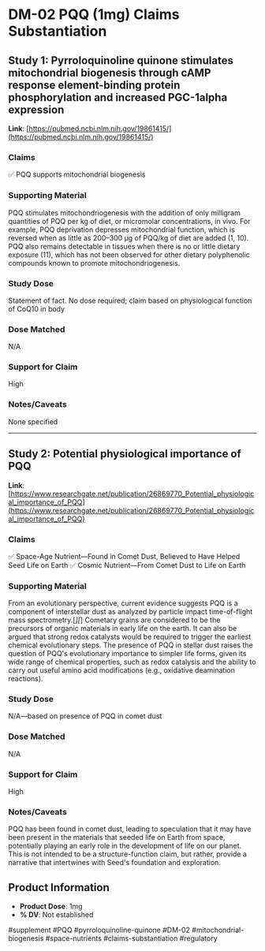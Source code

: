 # DM-02 PQQ (1mg) Claims Substantiation

## Study 1: Pyrroloquinoline quinone stimulates mitochondrial biogenesis through cAMP response element-binding protein phosphorylation and increased PGC-1alpha expression
**Link**: [https://pubmed.ncbi.nlm.nih.gov/19861415/](https://pubmed.ncbi.nlm.nih.gov/19861415/)

### Claims
✅ PQQ supports mitochondrial biogenesis

### Supporting Material
PQQ stimulates mitochondriogenesis with the addition of only milligram quantities of PQQ per kg of diet, or micromolar concentrations, in vivo. For example, PQQ deprivation depresses mitochondrial function, which is reversed when as little as 200–300 μg of PQQ/kg of diet are added (1, 10). PQQ also remains detectable in tissues when there is no or little dietary exposure (11), which has not been observed for other dietary polyphenolic compounds known to promote mitochondriogenesis.

### Study Dose
Statement of fact. No dose required; claim based on physiological function of CoQ10 in body

### Dose Matched
N/A

### Support for Claim
High

### Notes/Caveats
None specified

---

## Study 2: Potential physiological importance of PQQ
**Link**: [https://www.researchgate.net/publication/26869770_Potential_physiological_importance_of_PQQ](https://www.researchgate.net/publication/26869770_Potential_physiological_importance_of_PQQ)

### Claims
✅ Space-Age Nutrient—Found in Comet Dust, Believed to Have Helped Seed Life on Earth
✅ Cosmic Nutrient—From Comet Dust to Life on Earth

### Supporting Material
From an evolutionary perspective, current evidence suggests PQQ is a component of interstellar dust as analyzed by particle impact time-of-flight mass spectrometry.[*][*] Cometary grains are considered to be the precursors of organic materials in early life on the earth. It can also be argued that strong redox catalysts would be required to trigger the earliest chemical evolutionary steps. The presence of PQQ in stellar dust raises the question of PQQ's evolutionary importance to simpler life forms, given its wide range of chemical properties, such as redox catalysis and the ability to carry out useful amino acid modifications (e.g., oxidative deamination reactions).

### Study Dose
N/A—based on presence of PQQ in comet dust

### Dose Matched
N/A

### Support for Claim
High

### Notes/Caveats
PQQ has been found in comet dust, leading to speculation that it may have been present in the materials that seeded life on Earth from space, potentially playing an early role in the development of life on our planet. This is not intended to be a structure-function claim, but rather, provide a narrative that intertwines with Seed's foundation and exploration.

## Product Information
- **Product Dose**: 1mg
- **% DV**: Not established

#supplement #PQQ #pyrroloquinoline-quinone #DM-02 #mitochondrial-biogenesis #space-nutrients #claims-substantiation #regulatory